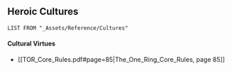 ## Heroic Cultures
```dataview
LIST FROM "_Assets/Reference/Cultures"
```

#### Cultural Virtues
 - [[TOR_Core_Rules.pdf#page=85|The_One_Ring_Core_Rules, page 85]]